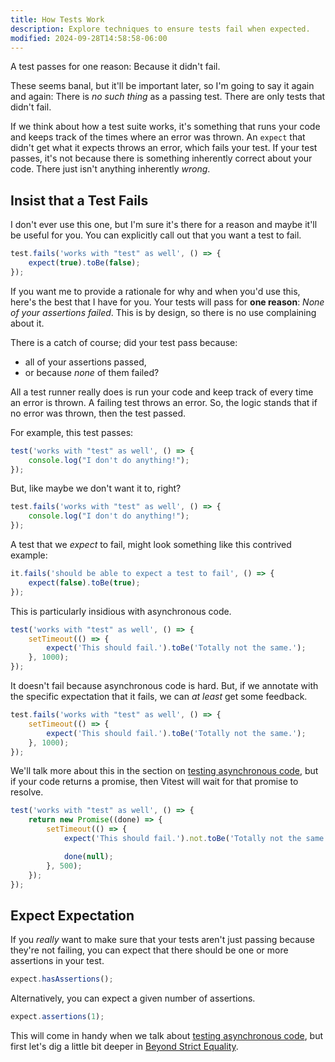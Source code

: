 ```yaml
---
title: How Tests Work
description: Explore techniques to ensure tests fail when expected.
modified: 2024-09-28T14:58:58-06:00
---
```


A test passes for one reason: Because it didn't fail.

These seems banal, but it'll be important later, so I'm going to say it again and again: There is *no such thing* as a passing test. There are only tests that didn't fail.

If we think about how a test suite works, it's something that runs your code and keeps track of the times where an error was thrown. An `expect` that didn't get what it expects throws an error, which fails your test. If your test passes, it's not because there is something inherently correct about your code. There just isn't anything inherently *wrong*.

## Insist that a Test Fails

I don't ever use this one, but I'm sure it's there for a reason and maybe it'll be useful for you. You can explicitly call out that you want a test to fail.

```ts
test.fails('works with "test" as well', () => {
	expect(true).toBe(false);
});
```

If you want me to provide a rationale for why and when you'd use this, here's the best that I have for you. Your tests will pass for **one reason**: *None of your assertions failed*. This is by design, so there is no use complaining about it.

There is a catch of course; did your test pass because:

- all of your assertions passed,
- or because *none* of them failed?

All a test runner really does is run your code and keep track of every time an error is thrown. A failing test throws an error. So, the logic stands that if no error was thrown, then the test passed.

For example, this test passes:

```ts
test('works with "test" as well', () => {
	console.log("I don't do anything!");
});
```

But, like maybe we don't want it to, right?

```ts
test.fails('works with "test" as well', () => {
	console.log("I don't do anything!");
});
```

A test that we *expect* to fail, might look something like this contrived example:

```ts
it.fails('should be able to expect a test to fail', () => {
	expect(false).toBe(true);
});
```

This is particularly insidious with asynchronous code.

```ts
test('works with "test" as well', () => {
	setTimeout(() => {
		expect('This should fail.').toBe('Totally not the same.');
	}, 1000);
});
```

It doesn't fail because asynchronous code is hard. But, if we annotate with the specific expectation that it fails, we can *at least* get some feedback.

```ts
test.fails('works with "test" as well', () => {
	setTimeout(() => {
		expect('This should fail.').toBe('Totally not the same.');
	}, 1000);
});
```

We'll talk more about this in the section on [testing asynchronous code](testing-asynchronous-code.md), but if your code returns a promise, then Vitest will wait for that promise to resolve.

```ts
test('works with "test" as well', () => {
	return new Promise((done) => {
		setTimeout(() => {
			expect('This should fail.').not.toBe('Totally not the same.');

			done(null);
		}, 500);
	});
});
```

## Expect Expectation

If you *really* want to make sure that your tests aren't just passing because they're not failing, you can expect that there should be one or more assertions in your test.

```ts
expect.hasAssertions();
```

Alternatively, you can expect a given number of assertions.

```ts
expect.assertions(1);
```

This will come in handy when we talk about [testing asynchronous code](testing-asynchronous-code.md), but first let's dig a little bit deeper in [Beyond Strict Equality](beyond-strict-equality.md).
